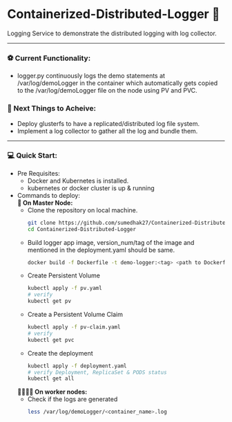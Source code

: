 # Containerized-Distributed-Logger 📝
Logging Service to demonstrate the distributed logging with log collector.
***

### ⚽ Current Functionality:
  - logger.py continuously logs the demo statements at /var/log/demoLogger
    in the container which automatically gets copied to the /var/log/demoLogger
    file on the node using PV and PVC.

### 🥅 Next Things to Acheive:
  - Deploy glusterfs to have a replicated/distributed log file system.
  - Implement a log collector to gather all the log and bundle them. 
***

### 💻 Quick Start:
  - Pre Requisites:
    - Docker and Kubernetes is installed.
    - kubernetes or docker cluster is up & running
  - Commands to deploy:\
    **🤵 On Master Node:**
    - Clone the repository on local machine.
      ```bash
      git clone https://github.com/sumedhak27/Containerized-Distributed-Logger.git
      cd Containerized-Distributed-Logger
      ```
    - Build logger app image, version_num/tag of the image and mentioned in the deployment.yaml should be same.
      ```bash
      docker build -f Dockerfile -t demo-logger:<tag> <path to Dockerfile>
      ```
    - Create Persistent Volume
      ```bash
      kubectl apply -f pv.yaml
      # verify
      kubectl get pv
      ```
    - Create a Persistent Volume Claim
      ```bash
      kubectl apply -f pv-claim.yaml
      # verify
      kubectl get pvc
      ```
    - Create the deployment
      ```bash
      kubectl apply -f deployment.yaml
      # verify Deployment, ReplicaSet & PODS status
      kubectl get all 
      ```
    **👨‍👨‍👦‍👦 On worker nodes:**
    - Check if the logs are generated
      ```bash
      less /var/log/demoLogger/<container_name>.log
      ```
